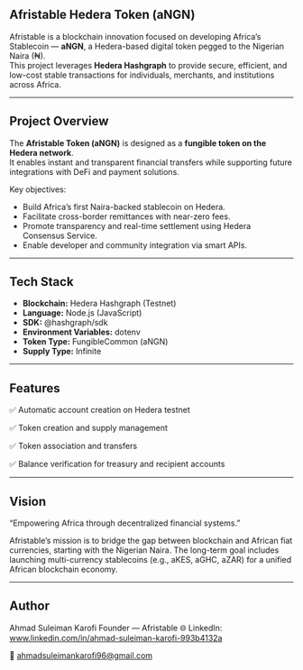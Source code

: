 ## Afristable Hedera Token (aNGN)

Afristable is a blockchain innovation focused on developing Africa’s Stablecoin — **aNGN**, a Hedera-based digital token pegged to the Nigerian Naira (₦).  
This project leverages **Hedera Hashgraph** to provide secure, efficient, and low-cost stable transactions for individuals, merchants, and institutions across Africa.

---

## Project Overview

The **Afristable Token (aNGN)** is designed as a **fungible token on the Hedera network**.  
It enables instant and transparent financial transfers while supporting future integrations with DeFi and payment solutions.

Key objectives:
- Build Africa’s first Naira-backed stablecoin on Hedera.
- Facilitate cross-border remittances with near-zero fees.
- Promote transparency and real-time settlement using Hedera Consensus Service.
- Enable developer and community integration via smart APIs.

---

## Tech Stack

- **Blockchain:** Hedera Hashgraph (Testnet)
- **Language:** Node.js (JavaScript)
- **SDK:** @hashgraph/sdk
- **Environment Variables:** dotenv
- **Token Type:** FungibleCommon (aNGN)
- **Supply Type:** Infinite

---

## Features

✅ Automatic account creation on Hedera testnet

✅ Token creation and supply management

✅ Token association and transfers

✅ Balance verification for treasury and recipient accounts

---

## Vision

“Empowering Africa through decentralized financial systems.”

Afristable’s mission is to bridge the gap between blockchain and African fiat currencies, starting with the Nigerian Naira.
The long-term goal includes launching multi-currency stablecoins (e.g., aKES, aGHC, aZAR) for a unified African blockchain economy.

---

## Author

Ahmad Suleiman Karofi
Founder — Afristable
🌐 LinkedIn: www.linkedin.com/in/ahmad-suleiman-karofi-993b4132a

📧 ahmadsuleimankarofi96@gmail.com



